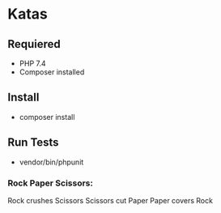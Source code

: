 # Katas

## Requiered

- PHP 7.4
- Composer installed

## Install

- composer install

## Run Tests

- vendor/bin/phpunit

### Rock Paper Scissors:

Rock crushes Scissors
Scissors cut Paper
Paper covers Rock

